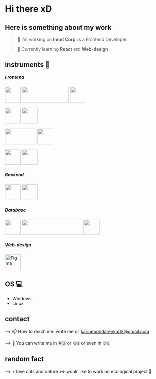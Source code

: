 # Hi there xD

## Here is something about my work

>🔭 I’m working on **Innet Corp** as a Frontend Developer

> 🌱 Currently learning **React** and **Web-design**


## instruments :construction:
<!-- [![Top Langs](https://github-readme-stats.vercel.app/api/top-langs/?username=LivingTribunal18&layout=compact)](https://github.com/anuraghazra/github-readme-stats)
 -->
##### Frontend
<img src="https://upload.wikimedia.org/wikipedia/commons/thumb/9/99/Unofficial_JavaScript_logo_2.svg/1200px-Unofficial_JavaScript_logo_2.svg.png" width="50px" height="50px" />     <img src="https://www.jsexpert.net/wp-content/uploads/2016/12/jquery.png" height="50px" width="150px" /> <img src="https://upload.wikimedia.org/wikipedia/commons/thumb/a/a7/React-icon.svg/1200px-React-icon.svg.png" height="50px" />

<img src="https://upload.wikimedia.org/wikipedia/commons/thumb/6/61/HTML5_logo_and_wordmark.svg/1024px-HTML5_logo_and_wordmark.svg.png" width="50px" height="50px" /> <img src="https://upload.wikimedia.org/wikipedia/commons/thumb/d/d5/CSS3_logo_and_wordmark.svg/800px-CSS3_logo_and_wordmark.svg.png" width="50px" height="50px" /> 

<img width="100px" height="50px" src="https://upload.wikimedia.org/wikipedia/commons/thumb/9/96/Sass_Logo_Color.svg/1280px-Sass_Logo_Color.svg.png" /> <img src="https://stepansuvorov.com/blog/wp-content/uploads/2016/05/gulp-2x.png" height="50px" />

<img src="https://upload.wikimedia.org/wikipedia/commons/thumb/b/b2/Bootstrap_logo.svg/1280px-Bootstrap_logo.svg.png" width="50px" /> <img src="https://miro.medium.com/max/632/1*5QD8DKhOjRe-gcYjozlLNQ.png" width="50px" />

##### Backend
<img src="https://web-creator.ru/uploads/Page/43/php.svg" height="50px" /> <img src="https://redbeanphp.com/img/redbeanphp_logo.png" height="50px" />

##### Database
<img src="https://upload.wikimedia.org/wikipedia/ru/d/d3/Mysql.png" height="50px" />
<img src="https://ospanel.io/files/mainlogo.png" height="50px" width="200px" /><img src="https://web-profi.by/wp-content/uploads/xampp_logo1.jpg" height="50px" />

##### Web-design
<img alt="Figma" height="50px" src="https://upload.wikimedia.org/wikipedia/commons/a/ad/Figma-1-logo.png" />


## OS :computer:
- Windows
- Linux


## contact
--> 📫 How to reach me: write me on karinebondarenko03@gmail.com

--> :round_pushpin: You can write me in  :ru:  or  :gb:  or  even in  :de:


## random fact
--> ⚡ love cats and nature <=> would like to work on ecological project :evergreen_tree:

